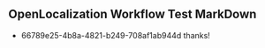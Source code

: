 ## OpenLocalization Workflow Test MarkDown
* 66789e25-4b8a-4821-b249-708af1ab944d thanks!

<!--HONumber=Jul16_HO2-->



